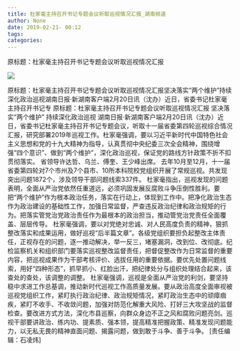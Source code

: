 ```yaml
---
title: 杜家毫主持召开书记专题会议听取巡视情况汇报_湖南频道
author: None
date: 2019-02-21- 00:12
tags: 
categories: 
---
```

原标题：杜家毫主持召开书记专题会议听取巡视情况汇报
<!-- more -->
                
<img align="center" border="0" src="http://p2.ifengimg.com/a/2016/0810/204c433878d5cf9size1_w16_h16.png" />
                
            
原标题：杜家毫主持召开书记专题会议听取巡视情况汇报坚决落实“两个维护”持续深化政治巡视湖南日报·新湖南客户端2月20日讯（沈办）近日，省委书记杜家毫主持召开书记专
原标题：杜家毫主持召开书记专题会议听取巡视情况汇报
坚决落实“两个维护”
持续深化政治巡视
湖南日报·新湖南客户端2月20日讯（沈办）近日，省委书记杜家毫主持召开书记专题会议，听取十一届省委第四轮巡视综合情况汇报，研究部署2019年巡视工作。杜家毫强调，要以习近平新时代中国特色社会主义思想和党的十九大精神为指导，认真贯彻中央纪委三次全会精神，围绕增强“四个意识”、做到“两个维护”，深化政治巡视，保证党的路线方针政策不折不扣贯彻落实。
省领导许达哲、乌兰、傅奎、王少峰出席。
去年10月至12月，十一届省委第四轮对7个市州及7个县市、10所本科院校党组织开展了常规巡视。共发现突出问题1872个，涉及领导干部问题线索337件。
杜家毫指出，巡视发现的问题表明，全面从严治党依然任重道远，必须巩固发展反腐败斗争压倒性胜利。要把“两个维护”作为根本政治任务，落实在行动上，体现到工作中。把净化政治生态作为政治建设的基础性工作，加强日常监督，严查违反政治纪律和政治规矩的行为。把落实管党治党政治责任作为最根本的政治担当，推动管党治党责任全面覆盖、层层传导。
杜家毫强调，要以对党绝对忠诚、对人民高度负责的精神，狠抓整改落实和成果运用，做好巡视“后半篇文章”。各级党组织要担负起整改主体责任，正视存在的问题，逐一推动解决，举一反三，堵塞漏洞，改到位、改彻底。纪检监察机关和组织部门要落实巡视整改监督责任，把督促整改作为日常监督的重要内容，把巡视成果作为干部考核评价、选拔任用的重要依据。要优先处置问题线索，用好“四种形态”，抓早抓小、红脸出汗，把纪律处分与组织处理结合起来，该查处的查处，该调整的调整。
杜家毫强调，巡视是全面从严治党的利剑，要坚持稳中求进工作总基调，推动新时代巡视工作高质量发展。要从政治高度全面审视被巡视党组织工作，紧盯执行政治纪律、政治规矩情况，紧盯政治生态中的顽瘴痼疾，紧盯不收手、不收敛问题，加强对防范化解重大风险、打好三大攻坚战的监督检查。要改进方式方法，深化市县巡察，向群众身边不正之风和腐败问题亮剑。巡视干部要讲政治、练内功、提素质、强本领，提高精准把握政策、精准发现问题能力，以无私无畏的精神直面问题、揭露问题，做到敢于斗争、善于斗争。
[责任编辑：石凌炜]
            
